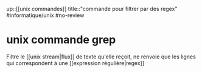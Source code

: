 up::[[unix commandes]]
title::"commande pour filtrer par des regex"
#informatique/unix #no-review 
# unix commande grep
Filtre le [[unix stream|flux]] de texte qu'elle reçoit, ne renvoie que les lignes qui correspondent à une [[expression régulière|regex]]

